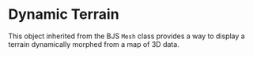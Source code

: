 # Dynamic Terrain
This object inherited from the BJS `Mesh` class provides a way to display a terrain dynamically morphed from a map of 3D data.  